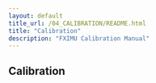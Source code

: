 ```yaml
---
layout: default
title_url: /04_CALIBRATION/README.html
title: "Calibration"
description: "FXIMU Calibration Manual"
---
```


## Calibration
